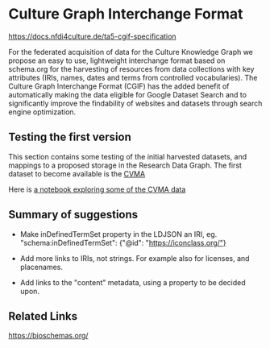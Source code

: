 # Culture Graph Interchange Format

https://docs.nfdi4culture.de/ta5-cgif-specification

For the federated acquisition of data for the Culture Knowledge Graph we propose an easy to use, lightweight interchange format based on schema.org for the harvesting of resources from data collections with key attributes (IRIs, names, dates and terms from controlled vocabularies). The Culture Graph Interchange Format (CGIF) has the added benefit of automatically making the data eligible for Google Dataset Search and to significantly improve the findability of websites and datasets through search engine optimization.

## Testing the first version

This section contains some testing of the initial harvested datasets, and mappings to a proposed storage in the Research Data Graph. The first dataset to become available is the [CVMA](https://corpusvitrearum.de/)

Here is [a notebook exploring some of the CVMA data](cvma.ipynb)

## Summary of suggestions

- Make inDefinedTermSet property in the LDJSON an IRI, eg. "schema:inDefinedTermSet": {"@id": "https://iconclass.org/"}

- Add more links to IRIs, not strings. For example also for licenses, and placenames.

- Add links to the "content" metadata, using a property to be decided upon.

## Related Links

https://bioschemas.org/
